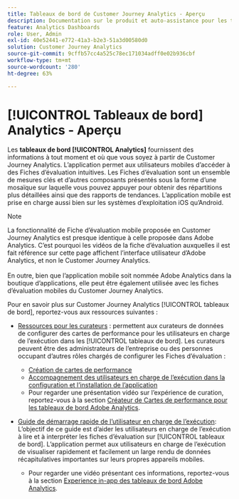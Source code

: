 ```yaml
---
title: Tableaux de bord de Customer Journey Analytics - Aperçu
description: Documentation sur le produit et auto-assistance pour les tableaux de bord Analytics
feature: Analytics Dashboards
role: User, Admin
exl-id: 40e52441-e772-41a3-b2e3-51a3d00580d0
solution: Customer Journey Analytics
source-git-commit: 9cffb57cc4a525c78ec171034adff0e02b936cbf
workflow-type: tm+mt
source-wordcount: '280'
ht-degree: 63%

---
```


# [!UICONTROL Tableaux de bord] Analytics - Aperçu

Les **tableaux de bord [!UICONTROL Analytics]** fournissent des informations à tout moment et où que vous soyez à partir de Customer Journey Analytics. L’application permet aux utilisateurs mobiles d’accéder à des Fiches d’évaluation intuitives. Les Fiches d’évaluation sont un ensemble de mesures clés et d’autres composants présentés sous la forme d’une mosaïque sur laquelle vous pouvez appuyer pour obtenir des répartitions plus détaillées ainsi que des rapports de tendances. L’application mobile est prise en charge aussi bien sur les systèmes d’exploitation iOS qu’Android.

>[!NOTE]
>
>La fonctionnalité de Fiche d’évaluation mobile proposée en Customer Journey Analytics est presque identique à celle proposée dans Adobe Analytics. C’est pourquoi les vidéos de la fiche d’évaluation auxquelles il est fait référence sur cette page affichent l’interface utilisateur d’Adobe Analytics, et non le Customer Journey Analytics. <br/><br/>En outre, bien que l’application mobile soit nommée Adobe Analytics dans la boutique d’applications, elle peut être également utilisée avec les fiches d’évaluation mobiles du Customer Journey Analytics.


Pour en savoir plus sur Customer Journey Analytics [!UICONTROL tableaux de bord], reportez-vous aux ressources suivantes :

* [Ressources pour les curateurs](/help/mobile-app/curator.md) : permettent aux curateurs de données de configurer des cartes de performance pour les utilisateurs en charge de lʼexécution dans les [!UICONTROL tableaux de bord]. Les curateurs peuvent être des administrateurs de l’entreprise ou des personnes occupant d’autres rôles chargés de configurer les Fiches d’évaluation :

   * [Création de cartes de performance](/help/mobile-app/create-scorecard.md)
   * [Accompagnement des utilisateurs en charge de lʼexécution dans la configuration et lʼinstallation de lʼapplication](/help/mobile-app/set-up-execs.md)
   * Pour regarder une présentation vidéo sur lʼexpérience de curation, reportez-vous à la section [Créateur de Cartes de performance pour les tableaux de bord Adobe Analytics](https://experienceleague.adobe.com/docs/analytics-learn/tutorials/additional-tools/analytics-dashboards/adobe-analytics-dashboards-scorecard-builder.html?lang=fr).


* [Guide de démarrage rapide de l’utilisateur en charge de l’exécution](/help/mobile-app/executive.md): L’objectif de ce guide est d’aider les utilisateurs en charge de l’exécution à lire et à interpréter les fiches d’évaluation sur [!UICONTROL tableaux de bord]. L’application permet aux utilisateurs en charge de l’exécution de visualiser rapidement et facilement un large rendu de données récapitulatives importantes sur leurs propres appareils mobiles.

   * Pour regarder une vidéo présentant ces informations, reportez-vous à la section [Experience in-app des tableaux de bord Adobe Analytics](https://experienceleague.adobe.com/docs/analytics-learn/tutorials/additional-tools/analytics-dashboards/adobe-analytics-dashboards-in-app-experience.html?lang=fr).
